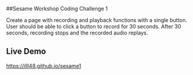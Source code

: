 ##Sesame Workshop Coding Challenge 1

Create a page with recording and playback functions with a single button. 
User should be able to click a button to record for 30 seconds. After 30 
seconds, recording stops and the recorded audio replays. 

Live Demo
-------------
https://illl48.github.io/sesame1
 
